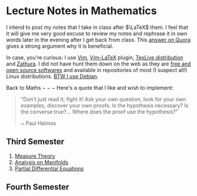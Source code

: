 # Lecture Notes in Mathematics

I intend to post my notes that I take in class after $\LaTeX$ them. I feel that it will give me very good excuse to review my notes and rephrase it in own words later in the evening after I get back from class. This [answer on Quora](https://qr.ae/pvMgZv) gives a strong argument why it is beneficial.

In case, you're curious: I use [Vim](https://www.vim.org/), [Vim-LaTeX](http://vim-latex.sourceforge.net/) plugin, [TexLive distribution](https://tug.org/texlive/) and [Zathura](https://pwmt.org/projects/zathura/). I did not have hunt them down on the web as they are [free and open source softwares](https://en.wikipedia.org/wiki/Free_and_open-source_software) and available in repositories of most (I suspect all!) Linux distributions. [BTW I use Debian](https://knowyourmeme.com/memes/btw-i-use-arch).

Back to Maths $---$ Here's a quote that I like and wish to implement:

> "Don't just read it; fight it! Ask your own question, look for your own examples, discover your own proofs. Is the hypothesis necessary? Is the converse true?$\ldots$ Where does the proof use the hypothesis?"
>
> ~ Paul Halmos

## Third Semester

1. [Measure Theory](https://raw.githubusercontent.com/ashishKujur7/lectureNotes/main/Lecture%20Notes%20in%20Measure%20Theory/main.pdf)
2. [Analysis on Manifolds](https://github.com/ashishKujur7/lectureNotes/raw/main/Lecture%20Notes%20in%20Analysis%20on%20Manifolds/main.pdf)
3. [Partial Differential Equations](https://github.com/ashishKujur7/lectureNotes/raw/main/Lecture%20Notes%20in%20Partial%20Differential%20Equations/main.pdf)

## Fourth Semester
